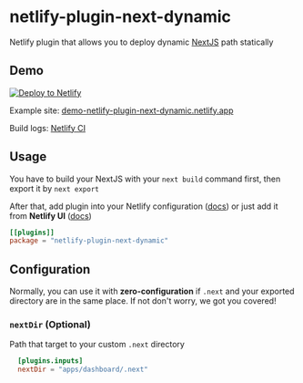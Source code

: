 # netlify-plugin-next-dynamic

Netlify plugin that allows you to deploy dynamic [NextJS](https://nextjs.org) path statically

Demo
---

[![Deploy to Netlify](https://www.netlify.com/img/deploy/button.svg)](https://app.netlify.com/start/deploy?repository=https://github.com/Brikl/demo-netlify-plugin-next-dynamic)

Example site: [demo-netlify-plugin-next-dynamic.netlify.app](https://demo-netlify-plugin-next-dynamic.netlify.app/)

Build logs: [Netlify CI](https://app.netlify.com/sites/demo-netlify-plugin-next-dynamic/deploys/5f1986636a6fd38c42e29609)

Usage
-----

You have to build your NextJS with your `next build` command first, then export it by `next export`

After that, add plugin into your Netlify configuration ([docs](https://www.netlify.com/blog/2019/10/16/creating-and-using-your-first-netlify-build-plugin/)) or just add it from **Netlify UI** ([docs](https://docs.netlify.com/configure-builds/build-plugins/#ui-installation))

```toml
[[plugins]]
package = "netlify-plugin-next-dynamic"
```

Configuration
---

Normally, you can use it with **zero-configuration** if `.next` and your exported directory are in the same place. If not don't worry, we got you covered!

### `nextDir` (Optional)

Path that target to your custom `.next` directory

```toml
  [plugins.inputs]
  nextDir = "apps/dashboard/.next"
```
